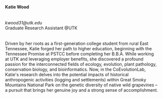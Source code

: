 
<p></p>
<div>
  <h4>Katie Wood </h4> 
  <br>
  <i class="fa fa-envelope"></i> <em>kwood31@utk.edu</em> <br>
  <i class="fa fa-globe"></i> <a target="_blank">Graduate Research Assistant @UTK</a> <br>
  <br>
  <br>
Driven by her roots as a first-generation college student from rural East Tennessee, Katie forged her path to higher education, beginning with the Tennessee Promise at PSTCC before completing her B.B.A. While working at UTK and leveraging employer benefits, she discovered a profound passion for the interconnected fields of ecology, evolution, plant pathology, conservation biology, and bioinformatics. Now, in the CoEvolutionLab, Katie's research delves into the potential impacts of historical anthropogenic activities (logging and settlements) within Great Smoky Mountains National Park on the genetic diversity of native wild grapevines – a pursuit that brings her genuine joy and a strong sense of accomplishment.
</div>



